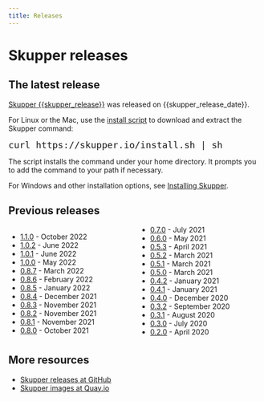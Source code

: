```yaml
---
title: Releases
---
```


# Skupper releases

## The latest release

[Skupper {{skupper_release}}][release-page] was released on {{skupper_release_date}}.

For Linux or the Mac, use the [install script][install-script] to
download and extract the Skupper command:

<pre><code style="font-size: 1.3em;">curl https://skupper.io/install.sh | sh</code></pre>

The script installs the command under your home directory.  It prompts
you to add the command to your path if necessary.

For Windows and other installation options, see [Installing
Skupper](/install/index.html).

[release-page]: https://github.com/skupperproject/skupper/releases/tag/{{skupper_release}}
[install-script]: https://github.com/skupperproject/skupper-website/blob/main/docs/install.sh

## Previous releases

<div style="column-count: 2;" markdown="1">

* [1.1.0](https://github.com/skupperproject/skupper/releases/tag/1.1.0) - October 2022
* [1.0.2](https://github.com/skupperproject/skupper/releases/tag/1.0.2) - June 2022
* [1.0.1](https://github.com/skupperproject/skupper/releases/tag/1.0.1) - June 2022
* [1.0.0](https://github.com/skupperproject/skupper/releases/tag/1.0.0) - May 2022
* [0.8.7](https://github.com/skupperproject/skupper/releases/tag/0.8.7) - March 2022
* [0.8.6](https://github.com/skupperproject/skupper/releases/tag/0.8.6) - February 2022
* [0.8.5](https://github.com/skupperproject/skupper/releases/tag/0.8.5) - January 2022
* [0.8.4](https://github.com/skupperproject/skupper/releases/tag/0.8.4) - December 2021
* [0.8.3](https://github.com/skupperproject/skupper/releases/tag/0.8.3) - November 2021
* [0.8.2](https://github.com/skupperproject/skupper/releases/tag/0.8.2) - November 2021
* [0.8.1](https://github.com/skupperproject/skupper/releases/tag/0.8.1) - November 2021
* [0.8.0](https://github.com/skupperproject/skupper/releases/tag/0.8.0) - October 2021
* [0.7.0](https://github.com/skupperproject/skupper/releases/tag/0.7.0) - July 2021
* [0.6.0](https://github.com/skupperproject/skupper/releases/tag/0.6.0) - May 2021
* [0.5.3](https://github.com/skupperproject/skupper/releases/tag/0.5.3) - April 2021
* [0.5.2](https://github.com/skupperproject/skupper/releases/tag/0.5.2) - March 2021
* [0.5.1](https://github.com/skupperproject/skupper/releases/tag/0.5.1) - March 2021
* [0.5.0](https://github.com/skupperproject/skupper/releases/tag/0.5.0) - March 2021
* [0.4.2](https://github.com/skupperproject/skupper/releases/tag/0.4.2) - January 2021
* [0.4.1](https://github.com/skupperproject/skupper/releases/tag/0.4.1) - January 2021
* [0.4.0](https://github.com/skupperproject/skupper/releases/tag/0.4.0) - December 2020
* [0.3.2](https://github.com/skupperproject/skupper/releases/tag/0.3.2) - September 2020
* [0.3.1](https://github.com/skupperproject/skupper/releases/tag/0.3.1) - August 2020
* [0.3.0](https://github.com/skupperproject/skupper/releases/tag/0.3.0) - July 2020
* [0.2.0](https://github.com/skupperproject/skupper/releases-cli/tag/0.2.0) - April 2020

</div>

## More resources

* [Skupper releases at GitHub](https://github.com/skupperproject/skupper/releases)
* [Skupper images at Quay.io](https://quay.io/organization/skupper)
